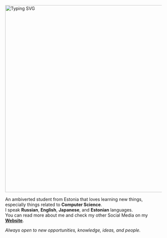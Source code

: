 <a href="https://git.io/typing-svg">
<img  width="600px" alt="Typing SVG" src="https://readme-typing-svg.herokuapp.com/?lines=Hi+there!+I'm+Paul;I+use+Arch+btw.">
</a>

An ambiverted student from Estonia that loves learning new things, especially things related to **Computer Science**. \
I speak **Russian**, **English**, **Japanese**, and **Estonian** languages. \
You can read more about me and check my other Social Media on my [**Website**](https://gibsol.dev/).

_Always open to new opportunities, knowledge, ideas, and people._

